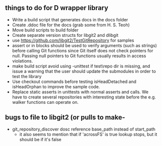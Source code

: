 ## things to do for D wrapper library

- Write a build script that generates docs in the docs folder
- Create .ddoc file for the docs (grab some from H. S. Teoh)
- Move build scripts to build folder
- Create separate version structs for libgit2 and dlibgit
- use https://github.com/libgit2/TestGitRepository for samples
- assert or in blocks should be used to verify arguments (such as strings)
  before calling Git functions since Git itself does not check pointers for null.
  Passing null pointers to Git functions usually results in access violations.
- make build script avoid using -unittest if test\repo dir is missing, and issue
  a warning that the user should update the submodules in order to test the library
- Use checkout commands before testing isHeadDetached and isHeadOrphan to improve
  the sample code.
- Replace static asserts in unittests with normal asserts and calls. We have to
  create several repositories with interesting state before the e.g. walker
  functions can operate on.

## bugs to file to libgit2 (or pulls to make-
- git_repository_discover dosc reference base_path instead of start_path
    - it also seems to mention that if 'acrossFS' is true lookup stops, but it should be if it's false
